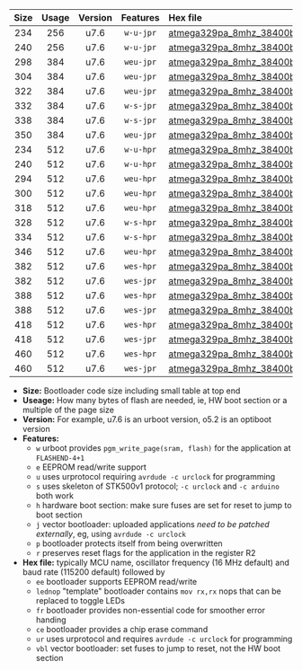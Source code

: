 |Size|Usage|Version|Features|Hex file|
|:-:|:-:|:-:|:-:|:--|
|234|256|u7.6|`w-u-jpr`|[atmega329pa_8mhz_38400bps_ur_vbl.hex](https://raw.githubusercontent.com/stefanrueger/urboot/main/atmega329pa_8mhz_38400bps_ur_vbl.hex)|
|240|256|u7.6|`w-u-jpr`|[atmega329pa_8mhz_38400bps_lednop_ur_vbl.hex](https://raw.githubusercontent.com/stefanrueger/urboot/main/atmega329pa_8mhz_38400bps_lednop_ur_vbl.hex)|
|298|384|u7.6|`weu-jpr`|[atmega329pa_8mhz_38400bps_ee_ur_vbl.hex](https://raw.githubusercontent.com/stefanrueger/urboot/main/atmega329pa_8mhz_38400bps_ee_ur_vbl.hex)|
|304|384|u7.6|`weu-jpr`|[atmega329pa_8mhz_38400bps_ee_lednop_ur_vbl.hex](https://raw.githubusercontent.com/stefanrueger/urboot/main/atmega329pa_8mhz_38400bps_ee_lednop_ur_vbl.hex)|
|322|384|u7.6|`weu-jpr`|[atmega329pa_8mhz_38400bps_ee_lednop_fr_ur_vbl.hex](https://raw.githubusercontent.com/stefanrueger/urboot/main/atmega329pa_8mhz_38400bps_ee_lednop_fr_ur_vbl.hex)|
|332|384|u7.6|`w-s-jpr`|[atmega329pa_8mhz_38400bps_vbl.hex](https://raw.githubusercontent.com/stefanrueger/urboot/main/atmega329pa_8mhz_38400bps_vbl.hex)|
|338|384|u7.6|`w-s-jpr`|[atmega329pa_8mhz_38400bps_lednop_vbl.hex](https://raw.githubusercontent.com/stefanrueger/urboot/main/atmega329pa_8mhz_38400bps_lednop_vbl.hex)|
|350|384|u7.6|`weu-jpr`|[atmega329pa_8mhz_38400bps_ee_lednop_fr_ce_ur_vbl.hex](https://raw.githubusercontent.com/stefanrueger/urboot/main/atmega329pa_8mhz_38400bps_ee_lednop_fr_ce_ur_vbl.hex)|
|234|512|u7.6|`w-u-hpr`|[atmega329pa_8mhz_38400bps_ur.hex](https://raw.githubusercontent.com/stefanrueger/urboot/main/atmega329pa_8mhz_38400bps_ur.hex)|
|240|512|u7.6|`w-u-hpr`|[atmega329pa_8mhz_38400bps_lednop_ur.hex](https://raw.githubusercontent.com/stefanrueger/urboot/main/atmega329pa_8mhz_38400bps_lednop_ur.hex)|
|294|512|u7.6|`weu-hpr`|[atmega329pa_8mhz_38400bps_ee_ur.hex](https://raw.githubusercontent.com/stefanrueger/urboot/main/atmega329pa_8mhz_38400bps_ee_ur.hex)|
|300|512|u7.6|`weu-hpr`|[atmega329pa_8mhz_38400bps_ee_lednop_ur.hex](https://raw.githubusercontent.com/stefanrueger/urboot/main/atmega329pa_8mhz_38400bps_ee_lednop_ur.hex)|
|318|512|u7.6|`weu-hpr`|[atmega329pa_8mhz_38400bps_ee_lednop_fr_ur.hex](https://raw.githubusercontent.com/stefanrueger/urboot/main/atmega329pa_8mhz_38400bps_ee_lednop_fr_ur.hex)|
|328|512|u7.6|`w-s-hpr`|[atmega329pa_8mhz_38400bps.hex](https://raw.githubusercontent.com/stefanrueger/urboot/main/atmega329pa_8mhz_38400bps.hex)|
|334|512|u7.6|`w-s-hpr`|[atmega329pa_8mhz_38400bps_lednop.hex](https://raw.githubusercontent.com/stefanrueger/urboot/main/atmega329pa_8mhz_38400bps_lednop.hex)|
|346|512|u7.6|`weu-hpr`|[atmega329pa_8mhz_38400bps_ee_lednop_fr_ce_ur.hex](https://raw.githubusercontent.com/stefanrueger/urboot/main/atmega329pa_8mhz_38400bps_ee_lednop_fr_ce_ur.hex)|
|382|512|u7.6|`wes-hpr`|[atmega329pa_8mhz_38400bps_ee.hex](https://raw.githubusercontent.com/stefanrueger/urboot/main/atmega329pa_8mhz_38400bps_ee.hex)|
|382|512|u7.6|`wes-jpr`|[atmega329pa_8mhz_38400bps_ee_vbl.hex](https://raw.githubusercontent.com/stefanrueger/urboot/main/atmega329pa_8mhz_38400bps_ee_vbl.hex)|
|388|512|u7.6|`wes-hpr`|[atmega329pa_8mhz_38400bps_ee_lednop.hex](https://raw.githubusercontent.com/stefanrueger/urboot/main/atmega329pa_8mhz_38400bps_ee_lednop.hex)|
|388|512|u7.6|`wes-jpr`|[atmega329pa_8mhz_38400bps_ee_lednop_vbl.hex](https://raw.githubusercontent.com/stefanrueger/urboot/main/atmega329pa_8mhz_38400bps_ee_lednop_vbl.hex)|
|418|512|u7.6|`wes-hpr`|[atmega329pa_8mhz_38400bps_ee_lednop_fr.hex](https://raw.githubusercontent.com/stefanrueger/urboot/main/atmega329pa_8mhz_38400bps_ee_lednop_fr.hex)|
|418|512|u7.6|`wes-jpr`|[atmega329pa_8mhz_38400bps_ee_lednop_fr_vbl.hex](https://raw.githubusercontent.com/stefanrueger/urboot/main/atmega329pa_8mhz_38400bps_ee_lednop_fr_vbl.hex)|
|460|512|u7.6|`wes-hpr`|[atmega329pa_8mhz_38400bps_ee_lednop_fr_ce.hex](https://raw.githubusercontent.com/stefanrueger/urboot/main/atmega329pa_8mhz_38400bps_ee_lednop_fr_ce.hex)|
|460|512|u7.6|`wes-jpr`|[atmega329pa_8mhz_38400bps_ee_lednop_fr_ce_vbl.hex](https://raw.githubusercontent.com/stefanrueger/urboot/main/atmega329pa_8mhz_38400bps_ee_lednop_fr_ce_vbl.hex)|

- **Size:** Bootloader code size including small table at top end
- **Useage:** How many bytes of flash are needed, ie, HW boot section or a multiple of the page size
- **Version:** For example, u7.6 is an urboot version, o5.2 is an optiboot version
- **Features:**
  + `w` urboot provides `pgm_write_page(sram, flash)` for the application at `FLASHEND-4+1`
  + `e` EEPROM read/write support
  + `u` uses urprotocol requiring `avrdude -c urclock` for programming
  + `s` uses skeleton of STK500v1 protocol; `-c urclock` and `-c arduino` both work
  + `h` hardware boot section: make sure fuses are set for reset to jump to boot section
  + `j` vector bootloader: uploaded applications *need to be patched externally*, eg, using `avrdude -c urclock`
  + `p` bootloader protects itself from being overwritten
  + `r` preserves reset flags for the application in the register R2
- **Hex file:** typically MCU name, oscillator frequency (16 MHz default) and baud rate (115200 default) followed by
  + `ee` bootloader supports EEPROM read/write
  + `lednop` "template" bootloader contains `mov rx,rx` nops that can be replaced to toggle LEDs
  + `fr` bootloader provides non-essential code for smoother error handing
  + `ce` bootloader provides a chip erase command
  + `ur` uses urprotocol and requires `avrdude -c urclock` for programming
  + `vbl` vector bootloader: set fuses to jump to reset, not the HW boot section
